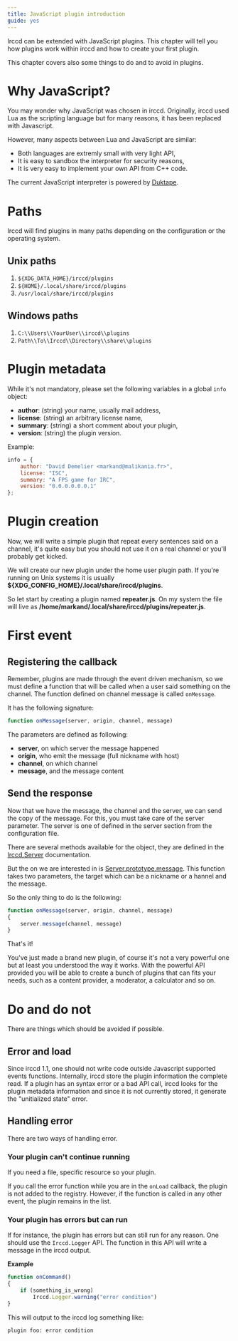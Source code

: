 ```yaml
---
title: JavaScript plugin introduction
guide: yes
---
```


Irccd can be extended with JavaScript plugins. This chapter will tell you how
plugins work within irccd and how to create your first plugin.

This chapter covers also some things to do and to avoid in plugins.

# Why JavaScript?

You may wonder why JavaScript was chosen in irccd. Originally, irccd used Lua as
the scripting language but for many reasons, it has been replaced with
Javascript.

However, many aspects between Lua and JavaScript are similar:

  - Both languages are extremly small with very light API,
  - It is easy to sandbox the interpreter for security reasons,
  - It is very easy to implement your own API from C++ code.

The current JavaScript interpreter is powered by [Duktape][duktape].

[duktape]: http://duktape.org

# Paths

Irccd will find plugins in many paths depending on the configuration or the
operating system.

## Unix paths

  1. `${XDG_DATA_HOME}/irccd/plugins`
  2. `${HOME}/.local/share/irccd/plugins`
  3. `/usr/local/share/irccd/plugins`

## Windows paths

  1. `C:\\Users\\YourUser\\irccd\\plugins`
  2. `Path\\To\\Irccd\\Directory\\share\\plugins`

# Plugin metadata

While it's not mandatory, please set the following variables in a global `info`
object:

  - **author**: (string) your name, usually mail address,
  - **license**: (string) an arbitrary license name,
  - **summary**: (string) a short comment about your plugin,
  - **version**: (string) the plugin version.

Example:

````javascript
info = {
    author: "David Demelier <markand@malikania.fr>",
    license: "ISC",
    summary: "A FPS game for IRC",
    version: "0.0.0.0.0.0.1"
};
````

# Plugin creation

Now, we will write a simple plugin that repeat every sentences said on a
channel, it's quite easy but you should not use it on a real channel or you'll
probably get kicked.

We will create our new plugin under the home user plugin path. If you're running
on Unix systems it is usually **${XDG_CONFIG_HOME}/.local/share/irccd/plugins**.

So let start by creating a plugin named **repeater.js**. On my system the file
will live as **/home/markand/.local/share/irccd/plugins/repeater.js**.

# First event

## Registering the callback

Remember, plugins are made through the event driven mechanism, so we must define
a function that will be called when a user said something on the channel. The
function defined on channel message is called `onMessage`.

It has the following signature:

````javascript
function onMessage(server, origin, channel, message)
````

The parameters are defined as following:

  - **server**, on which server the message happened
  - **origin**, who emit the message (full nickname with host)
  - **channel**, on which channel
  - **message**, and the message content

## Send the response

Now that we have the message, the channel and the server, we can send the copy
of the message. For this, you must take care of the server parameter. The server
is one of defined in the server section from the configuration file.

There are several methods available for the object, they are defined in the
[Irccd.Server][server-api] documentation.

But the on we are interested in is [Server.prototype.message][server-message].
This function takes two parameters, the target which can be a nickname or a
hannel and the message.

So the only thing to do is the following:

````javascript
function onMessage(server, origin, channel, message)
{
    server.message(channel, message)
}
````

That's it!

You've just made a brand new plugin, of course it's not a very powerful one but
at least you understood the way it works. With the powerful API provided you
will be able to create a bunch of plugins that can fits your needs, such as
a content provider, a moderator, a calculator and so on.

[server-api]: @baseurl@/api/module/Irccd.Server/index.html
[server-message]: @baseurl@/api/module/Irccd.Server/method/message.html

# Do and do not

There are things which should be avoided if possible.

## Error and load

Since irccd 1.1, one should not write code outside Javascript supported events
functions. Internally, irccd store the plugin information the complete read. If
a plugin has an syntax error or a bad API call, irccd looks for the plugin
metadata information and since it is not currently stored, it generate the
"unitialized state" error.

## Handling error

There are two ways of handling error.

### Your plugin can't continue running

If you need a file, specific resource so your plugin.

If you call the error function while you are in the `onLoad` callback, the
plugin is not added to the registry. However, if the function is called in any
other event, the plugin remains in the list.

### Your plugin has errors but can run

If for instance, the plugin has errors but can still run for any reason. One
should use the `Irccd.Logger` API. The function in this API will write a message
in the irccd output.

**Example**

````javascript
function onCommand()
{
    if (something_is_wrong)
        Irccd.Logger.warning("error condition")
}
````

This will output to the irccd log something like:

````nohighlight
plugin foo: error condition
````

